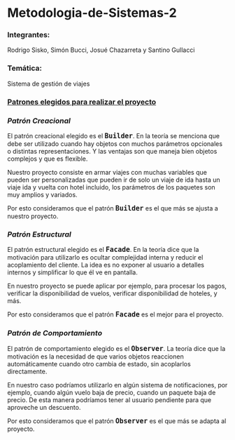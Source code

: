 # Metodologia-de-Sistemas-2


### Integrantes:
Rodrigo Sisko, Simón Bucci, Josué Chazarreta y Santino Gullacci


### Temática:
Sistema de gestión de viajes


### <u>Patrones elegidos para realizar el proyecto</u>

### *Patrón Creacional*
El patrón creacional elegido es el <font size=4>**`Builder`**</font>. En la teoría se menciona que debe ser 
utilizado cuando hay objetos con muchos parámetros opcionales o distintas 
representaciones. Y las ventajas son que maneja bien objetos complejos y que es 
flexible.

Nuestro proyecto consiste en armar viajes con muchas variables que pueden ser 
personalizadas que pueden ir de solo un viaje de ida hasta un viaje ida y vuelta con 
hotel incluido, los parámetros de los paquetes son muy amplios y variados. 

Por esto consideramos que el patrón <font size=4>**`Builder`**</font> es el que más se ajusta a nuestro 
proyecto. 

### *Patrón Estructural*
El patrón estructural elegido es el <font size=4>**`Facade`**</font>. En la teoría dice que la motivación para 
utilizarlo es ocultar complejidad interna y reducir el acoplamiento del cliente. La idea 
es no exponer al usuario a detalles internos y simplificar lo que él ve en pantalla. 

En nuestro proyecto se puede aplicar por ejemplo, para procesar los pagos, verificar 
la disponibilidad de vuelos, verificar disponibilidad de hoteles, y más. 

Por esto consideramos que el patrón <font size=4>**`Facade`**</font> es el mejor para el proyecto. 
### *Patrón de Comportamiento*

El patrón de comportamiento elegido es el <font size=4>**`Observer`**</font>. La teoría dice que la 
motivación es la necesidad de que varios objetos reaccionen automáticamente 
cuando otro cambia de estado, sin acoplarlos directamente. 

En nuestro caso podríamos utilizarlo en algún sistema de notificaciones, por 
ejemplo, cuando algún vuelo baja de precio, cuando un paquete baja de precio. De 
esta manera podríamos tener al usuario pendiente para que aproveche un 
descuento. 

Por esto consideramos que el patrón <font size=4>**`Observer`**</font> es el que más se adapta al 
proyecto.
